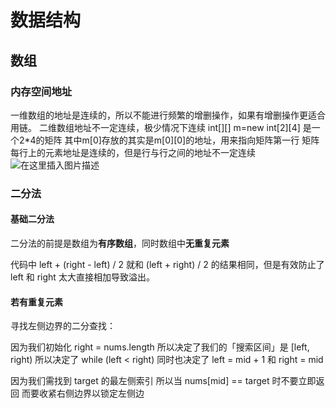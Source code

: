 # 数据结构

## 数组

### 内存空间地址

一维数组的地址是连续的，所以不能进行频繁的增删操作，如果有增删操作更适合用链。
二维数组地址不一定连续，极少情况下连续
int[][] m=new int[2][4]   是一个2*4的矩阵
其中m[0]存放的其实是m[0][0]的地址，用来指向矩阵第一行
矩阵每行上的元素地址是连续的，但是行与行之间的地址不一定连续
![在这里插入图片描述](https://img-blog.csdnimg.cn/20210612103858127.png?x-oss-process=image/watermark,type_ZmFuZ3poZW5naGVpdGk,shadow_10,text_aHR0cHM6Ly9ibG9nLmNzZG4ubmV0L3hpYW9oYWlnYXJ5,size_16,color_FFFFFF,t_70)

### 二分法

#### 基础二分法

二分法的前提是数组为**有序数组**，同时数组中**无重复元素**

代码中 left + (right - left) / 2 就和 (left + right) / 2 的结果相同，但是有效防止了 left 和 right 太大直接相加导致溢出。

#### 若有重复元素

寻找左侧边界的二分查找：


因为我们初始化 right = nums.length
所以决定了我们的「搜索区间」是 [left, right)
所以决定了 while (left < right)
同时也决定了 left = mid + 1 和 right = mid

因为我们需找到 target 的最左侧索引
所以当 nums[mid] == target 时不要立即返回
而要收紧右侧边界以锁定左侧边

